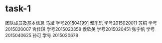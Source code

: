 # task-1
团队成员及基本信息
马斌 学号2015041991
邹乐乐 学号2015020011
苏桐  学号2015020007
宫佳琪 学号2015020358
侯欣美  学号2015020451
张宇帆  学号 2015040625
孙可   学号  2015020678
